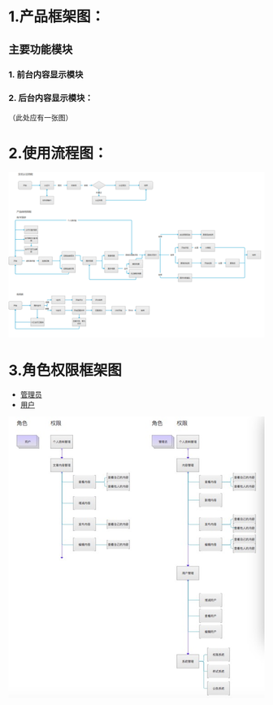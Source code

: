 
# 1.产品框架图：
## 主要功能模块
### 1. 前台内容显示模块


### 2. 后台内容显示模块：
（此处应有一张图）




# 2.使用流程图：
![Image text](./images/cms流程图.jpg)  

# 3.角色权限框架图
* [管理员](https://bingxin70aa.github.io/T-talk_role_framework/#g=1&p=%E9%A6%96%E9%A1%B5_1)
* [用户](https://bingxin70aa.github.io/T-talk_role_framework/#g=1&p=%E9%A6%96%E9%A1%B5)

![角色权限框架图](https://github.com/bingxin70aa/T-talk_role_framework/blob/master/t-talk%E8%A7%92%E8%89%B2%E6%A1%86%E6%9E%B6.jpeg?raw=true)
